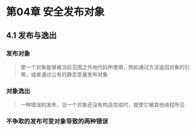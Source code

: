 # 第04章 安全发布对象

## 4.1 发布与逸出

### 发布对象

> 使一个对象能够被当前范围之外地代码所使用，例如通过方法返回对象的引用，或者通过公有的静态变量发布对象

### 对象逸出

> 一种错误的发布，当一个对象还没有构造完成时，就使它被其他线程所见

### 不争取的发布可变对象导致的两种错误
